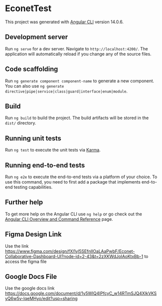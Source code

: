 # EconetTest

This project was generated with [Angular CLI](https://github.com/angular/angular-cli) version 14.0.6.

## Development server

Run `ng serve` for a dev server. Navigate to `http://localhost:4200/`. The application will automatically reload if you change any of the source files.

## Code scaffolding

Run `ng generate component component-name` to generate a new component. You can also use `ng generate directive|pipe|service|class|guard|interface|enum|module`.

## Build

Run `ng build` to build the project. The build artifacts will be stored in the `dist/` directory.

## Running unit tests

Run `ng test` to execute the unit tests via [Karma](https://karma-runner.github.io).

## Running end-to-end tests

Run `ng e2e` to execute the end-to-end tests via a platform of your choice. To use this command, you need to first add a package that implements end-to-end testing capabilities.

## Further help

To get more help on the Angular CLI use `ng help` or go check out the [Angular CLI Overview and Command Reference](https://angular.io/cli) page.

## Figma Design Link
Use the link https://www.figma.com/design/fXl1yl5SEfnlIOaLAaPwbF/Econet-Collaborative-Dashboard-UI?node-id=2-43&t=2zXKWdJoIAoKtxBb-1 to access the figma  file


## Google Docs File
Use the google docs link https://docs.google.com/document/d/1y5WIQ4lPfcyC_w14RTmSJQ4XlkVKSyQ6w5v-lqeMHyo/edit?usp=sharing


